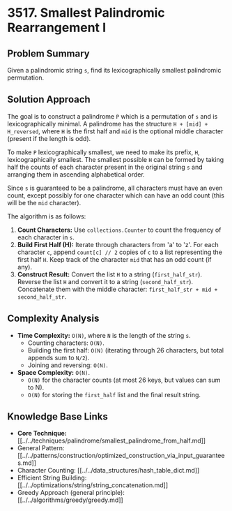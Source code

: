 # 3517. Smallest Palindromic Rearrangement I

## Problem Summary

Given a palindromic string `s`, find its lexicographically smallest palindromic permutation.

## Solution Approach

The goal is to construct a palindrome `P` which is a permutation of `s` and is lexicographically minimal. A palindrome has the structure `H + [mid] + H_reversed`, where `H` is the first half and `mid` is the optional middle character (present if the length is odd).

To make `P` lexicographically smallest, we need to make its prefix, `H`, lexicographically smallest. The smallest possible `H` can be formed by taking half the counts of each character present in the original string `s` and arranging them in ascending alphabetical order.

Since `s` is guaranteed to be a palindrome, all characters must have an even count, except possibly for one character which can have an odd count (this will be the `mid` character).

The algorithm is as follows:

1.  **Count Characters:** Use `collections.Counter` to count the frequency of each character in `s`.
2.  **Build First Half (H):** Iterate through characters from 'a' to 'z'. For each character `c`, append `count[c] // 2` copies of `c` to a list representing the first half `H`. Keep track of the character `mid` that has an odd count (if any).
3.  **Construct Result:** Convert the list `H` to a string (`first_half_str`). Reverse the list `H` and convert it to a string (`second_half_str`). Concatenate them with the middle character: `first_half_str + mid + second_half_str`.

## Complexity Analysis

-   **Time Complexity:** `O(N)`, where `N` is the length of the string `s`.
    -   Counting characters: `O(N)`.
    -   Building the first half: `O(N)` (iterating through 26 characters, but total appends sum to `N/2`).
    -   Joining and reversing: `O(N)`.
-   **Space Complexity:** `O(N)`.
    -   `O(N)` for the character counts (at most 26 keys, but values can sum to N).
    -   `O(N)` for storing the `first_half` list and the final result string.

## Knowledge Base Links

*   **Core Technique:** [[../../techniques/palindrome/smallest_palindrome_from_half.md]]
*   General Pattern: [[../../patterns/construction/optimized_construction_via_input_guarantees.md]]
*   Character Counting: [[../../data_structures/hash_table_dict.md]]
*   Efficient String Building: [[../../optimizations/string/string_concatenation.md]]
*   Greedy Approach (general principle): [[../../algorithms/greedy/greedy.md]]